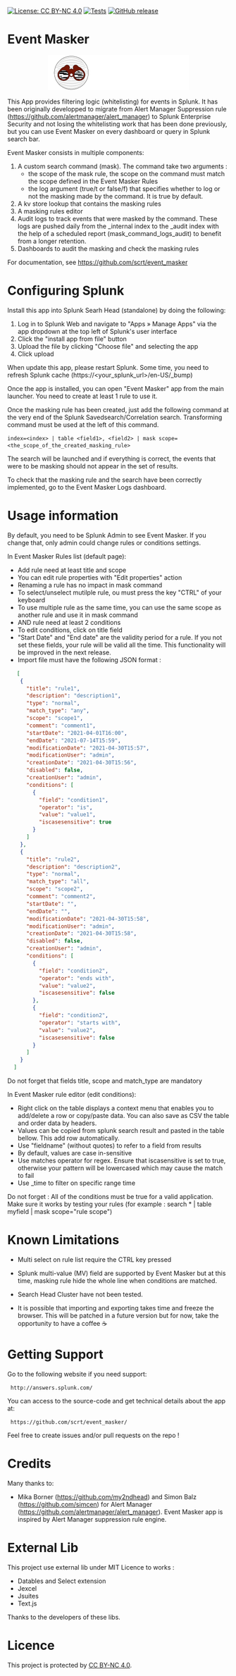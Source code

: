 [![License: CC BY-NC 4.0](https://img.shields.io/badge/License-CC%20BY--NC%204.0-lightgrey.svg)](http://creativecommons.org/licenses/by-nc/4.0/)
[![Tests](https://github.com/scrt/event_masker/actions/workflows/actions.yml/badge.svg)](https://github.com/scrt/event_masker/actions/workflows/actions.yml)
[![GitHub release](https://img.shields.io/github/release/scrt/event_masker.svg)](https://github.com/scrt/event_masker/releases/)

# Event Masker
<p align="center">
<img src="/static/appLogo_2x.png" alt="Event Masker" />
</p>

This App provides filtering logic (whitelisting) for events in Splunk. It has been originally
developped to migrate from Alert Manager Suppression rule (https://github.com/alertmanager/alert_manager) to Splunk Enterprise Security and not losing the whitelisting work that has been done previously, but you can use Event Masker on every dashboard or query in Splunk search bar.

Event Masker consists in multiple components:

1. A custom search command (mask). The command take two arguments :
   * the scope of the mask rule, the scope on the command must match the scope defined in the Event Masker Rules
   * the log argument (true/t or  false/f) that specifies whether to log or not the masking made by the command. It is true by default.
2. A kv store lookup that contains the masking rules
3. A masking rules editor
4. Audit logs to track events that were masked by the command. These logs are pushed daily from the _internal index
   to the _audit index with the help of a scheduled report (mask_command_logs_audit) to benefit from a longer
   retention.
5. Dashboards to audit the masking and check the masking rules

For documentation, see https://github.com/scrt/event_masker

# Configuring Splunk

Install this app into Splunk Searh Head (standalone) by doing the following:

1. Log in to Splunk Web and navigate to "Apps » Manage Apps" via the app dropdown at the top left of Splunk's user
   interface
2. Click the "install app from file" button
3. Upload the file by clicking "Choose file" and selecting the app
4. Click upload

When update this app, please restart Splunk. Some time, you need to refresh Splunk cache (https://<your_splunk_url>/en-US/_bump)

Once the app is installed, you can open "Event Masker" app from the main launcher. You need to create at least 1 rule to use it.

Once the masking rule has been created, just add the following command at the very end of the Splunk Savedsearch/Correlation search. Transforming command must be used at the left of this command.

```spl
index=<index> | table <field1>, <field2> | mask scope=<the_scope_of_the_created_masking_rule>
```

The search will be launched and if everything is correct, the events that were to be masking should not appear in the set of results.

To check that the masking rule and the search have been correctly implemented, go to the Event Masker Logs
dashboard. 

# Usage information

By default, you need to be Splunk Admin to see Event Masker. If you change that, only admin could change rules or conditions settings.

In Event Masker Rules list (default page):
* Add rule need at least title and scope
* You can edit rule properties with "Edit properties" action
* Renaming a rule has no impact in mask command
* To select/unselect mutilple rule, ou must press the key "CTRL" of your keyboard
* To use multiple rule as the same time, you can use the same scope as another rule and use it in mask command
* AND rule need at least 2 conditions
* To edit conditions, click on title field
* "Start Date" and "End date" are the validity period for a rule. If you not set these fields, your rule will be valid all the time. This functionality will be improved in the next release.
* Import file must have the following JSON format :

```json
   [
    {
      "title": "rule1",
      "description": "description1",
      "type": "normal",
      "match_type": "any",
      "scope": "scope1",
      "comment": "comment1",
      "startDate": "2021-04-01T16:00",
      "endDate": "2021-07-14T15:59",
      "modificationDate": "2021-04-30T15:57",
      "modificationUser": "admin",
      "creationDate": "2021-04-30T15:56",
      "disabled": false,
      "creationUser": "admin",
      "conditions": [
        {
          "field": "condition1",
          "operator": "is",
          "value": "value1",
          "iscasesensitive": true
        }
      ]
    },
    {
      "title": "rule2",
      "description": "description2",
      "type": "normal",
      "match_type": "all",
      "scope": "scope2",
      "comment": "comment2",
      "startDate": "",
      "endDate": "",
      "modificationDate": "2021-04-30T15:58",
      "modificationUser": "admin",
      "creationDate": "2021-04-30T15:58",
      "disabled": false,
      "creationUser": "admin",
      "conditions": [
        {
          "field": "condition2",
          "operator": "ends with",
          "value": "value2",
          "iscasesensitive": false
        },
        {
          "field": "condition2",
          "operator": "starts with",
          "value": "value2",
          "iscasesensitive": false
        }
      ]
    }
  ]
```

Do not forget that fields title, scope and match_type are mandatory

In Event Masker rule editor (edit conditions):
* Right click on the table displays a context menu that enables you to add/delete a row or copy/paste data. You can also save as CSV the table and order data by headers.
* Values can be copied from splunk search result and pasted in the table bellow. This add row automatically.
* Use "fieldname" (without quotes) to refer to a field from results
* By default, values are case in-sensitive
* Use matches operator for regex. Ensure that iscasensitive is set to true, otherwise your pattern will be lowercased which may cause the match to fail
* Use _time to filter on specific range time

Do not forget : All of the conditions must be true for a valid application. Make sure it works by testing your rules (for example : search * | table myfield | mask scope="rule scope")

# Known Limitations

* Multi select on rule list require the CTRL key pressed

* Splunk multi-value (MV) field are supported by Event Masker but at this time, masking rule hide the whole line when conditions are matched.

* Search Head Cluster have not been tested.

* It is possible that importing and exporting takes time and freeze the browser. This will be patched in a future version but for now, take the opportunity to have a coffee :coffee:


# Getting Support

Go to the following website if you need support:

     http://answers.splunk.com/

You can access to the source-code and get technical details about the app at:

     https://github.com/scrt/event_masker/


Feel free to create issues and/or pull requests on the repo !

# Credits

Many thanks to:

* Mika Borner (https://github.com/my2ndhead) and Simon Balz (https://github.com/simcen) for Alert
  Manager (https://github.com/alertmanager/alert_manager). Event Masker app is inspired by Alert Manager suppression rule engine.
  
# External Lib

This project use external lib under MIT Licence to works :
* Datables and Select extension
* Jexcel
* Jsuites
* Text.js

Thanks to the developers of these libs.

# Licence

This project is protected by [CC BY-NC 4.0](https://creativecommons.org/licenses/by-nc-nd/4.0/deed.en).
